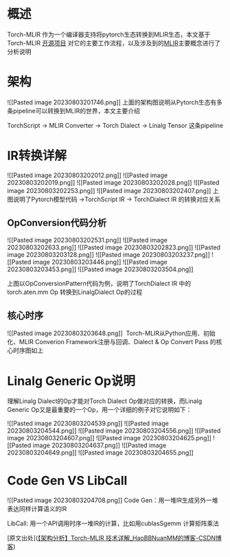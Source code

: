 # 概述

Torch-MLIR 作为一个编译器支持将pytorch生态转换到MLIR生态，本文基于Torch-MLIR [开源项目](https://github.com/llvm/torch-mlir "开源项目") 对它的主要工作流程，以及涉及到的[MLIR](https://mlir.llvm.org/ "MLIR")主要概念进行了分析说明
# 架构

![[Pasted image 20230803201746.png]]
上面的架构图说明从Pytorch生态有多条pipeline可以转换到MLIR的世界，本文主要介绍

TorchScript -> MLIR Converter -> Torch Dialect -> Linalg Tensor 这条pipeline

# IR转换详解

![[Pasted image 20230803202012.png]]
![[Pasted image 20230803202019.png]]
![[Pasted image 20230803202028.png]]
![[Pasted image 20230803202253.png]]
![[Pasted image 20230803202407.png]]
上图说明了Pytorch模型代码 ->TorchScript IR -> TorchDialect IR 的转换对应关系

## OpConversion代码分析

![[Pasted image 20230803202531.png]]
![[Pasted image 20230803202633.png]]
![[Pasted image 20230803202823.png]]
![[Pasted image 20230803203128.png]]
![[Pasted image 20230803203237.png]]
![[Pasted image 20230803203446.png]]
![[Pasted image 20230803203453.png]]
![[Pasted image 20230803203504.png]]

上图以OpConversionPattern代码为例，说明了TorchDialect IR 中的torch.aten.mm Op 转换到LinalgDialect Op的过程

## 核心时序

![[Pasted image 20230803203648.png]]
 Torch-MLIR从Python应用、初始化、MLIR Converion Framework注册与回调、Dialect & Op Convert Pass 的核心时序图如上
 
# Linalg Generic Op说明

理解Linalg Dialect的Op才能对Torch Dialect Op做对应的转换，而Linalg Generic Op又是最重要的一个Op，用一个详细的例子对它说明如下：

![[Pasted image 20230803204539.png]]
![[Pasted image 20230803204544.png]]
![[Pasted image 20230803204556.png]]
![[Pasted image 20230803204607.png]]
![[Pasted image 20230803204625.png]]
![[Pasted image 20230803204637.png]]
![[Pasted image 20230803204649.png]]
![[Pasted image 20230803204655.png]]
# Code Gen VS LibCall
![[Pasted image 20230803204708.png]]
Code Gen：用一堆IR生成另外一堆表达同样计算语义的IR

LibCall: 用一个API调用时序一堆IR的计算，比如用cublasSgemm 计算矩阵乘法

[原文出处]([【架构分析】Torch-MLIR 技术详解_HaoBBNuanMM的博客-CSDN博客](https://blog.csdn.net/HaoBBNuanMM/article/details/124385542))
